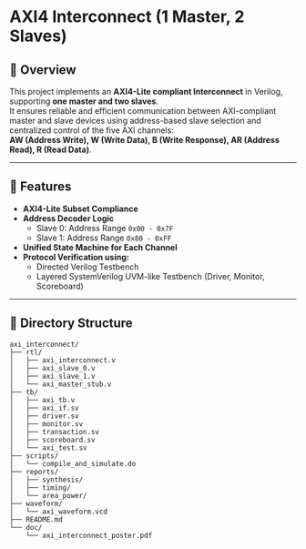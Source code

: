 # AXI4 Interconnect (1 Master, 2 Slaves)

## 📄 Overview
This project implements an **AXI4-Lite compliant Interconnect** in Verilog, supporting **one master and two slaves**.  
It ensures reliable and efficient communication between AXI-compliant master and slave devices using address-based slave selection and centralized control of the five AXI channels:  
**AW (Address Write), W (Write Data), B (Write Response), AR (Address Read), R (Read Data)**.

---

## 🚩 Features
- **AXI4-Lite Subset Compliance**
- **Address Decoder Logic**
  - Slave 0: Address Range `0x00 - 0x7F`
  - Slave 1: Address Range `0x80 - 0xFF`
- **Unified State Machine for Each Channel**
- **Protocol Verification using:**
  - Directed Verilog Testbench
  - Layered SystemVerilog UVM-like Testbench (Driver, Monitor, Scoreboard)

---

## 📂 Directory Structure
```plaintext
axi_interconnect/
├── rtl/
│   ├── axi_interconnect.v
│   ├── axi_slave_0.v
│   ├── axi_slave_1.v
│   └── axi_master_stub.v
├── tb/
│   ├── axi_tb.v
│   ├── axi_if.sv
│   ├── driver.sv
│   ├── monitor.sv
│   ├── transaction.sv
│   ├── scoreboard.sv
│   └── axi_test.sv
├── scripts/
│   └── compile_and_simulate.do
├── reports/
│   ├── synthesis/
│   ├── timing/
│   └── area_power/
├── waveform/
│   └── axi_waveform.vcd
├── README.md
└── doc/
    └── axi_interconnect_poster.pdf
